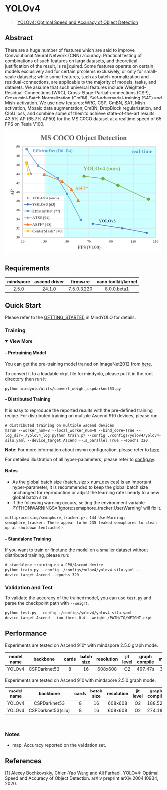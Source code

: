# YOLOv4

> [YOLOv4: Optimal Speed and Accuracy of Object Detection](https://arxiv.org/pdf/2004.10934.pdf)

## Abstract
There are a huge number of features which are said to
improve Convolutional Neural Network (CNN) accuracy.
Practical testing of combinations of such features on large
datasets, and theoretical justification of the result, is required. Some features operate on certain models exclusively
and for certain problems exclusively, or only for small-scale
datasets; while some features, such as batch-normalization
and residual-connections, are applicable to the majority of
models, tasks, and datasets. We assume that such universal
features include Weighted-Residual-Connections (WRC),
Cross-Stage-Partial-connections (CSP), Cross mini-Batch
Normalization (CmBN), Self-adversarial-training (SAT)
and Mish-activation. We use new features: WRC, CSP,
CmBN, SAT, Mish activation, Mosaic data augmentation,
CmBN, DropBlock regularization, and CIoU loss, and combine some of them to achieve state-of-the-art results: 43.5%
AP (65.7% AP50) for the MS COCO dataset at a realtime speed of 65 FPS on Tesla V100.

<div align=center>
<img src="https://github.com/yuedongli1/images/raw/master/mindyolo20230509.png"/>
</div>

## Requirements

| mindspore | ascend driver | firmware     | cann toolkit/kernel |
| :-------: | :-----------: | :----------: |:-------------------:|
|   2.5.0   |    24.1.0     | 7.5.0.3.220  |     8.0.0.beta1     |

## Quick Start

Please refer to the [GETTING_STARTED](https://github.com/mindspore-lab/mindyolo/blob/master/GETTING_STARTED.md) in MindYOLO for details.

### Training

<details open>
<summary><b>View More</b></summary>

#### - Pretraining Model

You can get the pre-training model trained on ImageNet2012 from [here](https://download.mindspore.cn/model_zoo/r1.2/cspdarknet53_ascend_v120_imagenet2012_official_cv_bs64_top1acc7854_top5acc9428/cspdarknet53_ascend_v120_imagenet2012_official_cv_bs64_top1acc7854_top5acc9428.ckpt).

To convert it to a loadable ckpt file for mindyolo, please put it in the root directory then run it
```shell
python mindyolo/utils/convert_weight_cspdarknet53.py
```

#### - Distributed Training

It is easy to reproduce the reported results with the pre-defined training recipe. For distributed training on multiple Ascend 910 devices, please run
```shell
# distributed training on multiple Ascend devices
msrun --worker_num=8 --local_worker_num=8 --bind_core=True --log_dir=./yolov4_log python train.py --config ./configs/yolov4/yolov4-silu.yaml --device_target Ascend --is_parallel True --epochs 320
```

**Note:** For more information about msrun configuration, please refer to [here](https://www.mindspore.cn/docs/zh-CN/master/model_train/parallel/msrun_launcher.html).

For detailed illustration of all hyper-parameters, please refer to [config.py](https://github.com/mindspore-lab/mindyolo/blob/master/mindyolo/utils/config.py).

#### Notes 
- As the global batch size  (batch_size x num_devices) is an important hyper-parameter, it is recommended to keep the global batch size unchanged for reproduction or adjust the learning rate linearly to a new global batch size.
- If the following warning occurs, setting the environment variable PYTHONWARNINGS='ignore:semaphore_tracker:UserWarning' will fix it.
```shell
multiprocessing/semaphore_tracker.py: 144 UserWarning: semaphore_tracker: There appear to be 235 leaked semaphores to clean up at shutdown len(cache))
```

#### - Standalone Training

If you want to train or finetune the model on a smaller dataset without distributed training, please run:

```shell
# standalone training on a CPU/Ascend device
python train.py --config ./configs/yolov4/yolov4-silu.yaml --device_target Ascend --epochs 320
```

</details>

### Validation and Test

To validate the accuracy of the trained model, you can use `test.py` and parse the checkpoint path with `--weight`.

```
python test.py --config ./configs/yolov4/yolov4-silu.yaml --device_target Ascend --iou_thres 0.6 --weight /PATH/TO/WEIGHT.ckpt
```

## Performance

Experiments are tested on Ascend 910* with mindspore 2.5.0 graph mode.

| model name |     backbone    | cards  | batch size | resolution |  jit level  | graph compile | ms/step | img/s  |  map  |         recipe          |                                                            weight                                                             |
| :--------: |      :---:      |  :---: |   :---:    |   :---:    |    :---:    |     :---:     |  :---:  | :---:  |:-----:|:-----------------------:|:-----------------------------------------------------------------------------------------------------------------------------:|
|   YOLOv4   |   CSPDarknet53  |    8   |     16     |   608x608  |     O2      |    467.47s    | 308.43  | 415.01 | 46.1% |  [yaml](./yolov4.yaml)  | [weights](https://download-mindspore.osinfra.cn/toolkits/mindyolo/yolov4/yolov4-cspdarknet53_320e_map454-64b8506f-910v2.ckpt) |


Experiments are tested on Ascend 910 with mindspore 2.5.0 graph mode.

| model name |     backbone       | cards  | batch size | resolution |  jit level  | graph compile | ms/step | img/s  |  map  |            recipe            |                                                        weight                                                        |
| :--------: |        :---:       |  :---: |   :---:    |   :---:    |    :---:    |     :---:     |  :---:  | :---:  |:-----:|:----------------------------:|:--------------------------------------------------------------------------------------------------------------------:|
|   YOLOv4   |    CSPDarknet53    |    8   |     16     |   608x608  |     O2      |    188.52s    | 505.98  | 252.97 | 45.4% |    [yaml](./yolov4.yaml)     |   [weights](https://download.mindspore.cn/toolkits/mindyolo/yolov4/yolov4-cspdarknet53_320e_map454-50172f93.ckpt)    |
|   YOLOv4   | CSPDarknet53(silu) |    8   |     16     |   608x608  |     O2      |    274.18s    | 443.21  | 288.80 | 45.8% |  [yaml](./yolov4-silu.yaml)  | [weights](https://download.mindspore.cn/toolkits/mindyolo/yolov4/yolov4-cspdarknet53_silu_320e_map458-bdfc3205.ckpt) |


<br>

### Notes

- map: Accuracy reported on the validation set.

## References

<!--- Guideline: Citation format should follow GB/T 7714. -->
[1] Alexey Bochkovskiy, Chien-Yao Wang and Ali Farhadi. YOLOv4: Optimal Speed and Accuracy of Object Detection. arXiv preprint arXiv:2004.10934, 2020.
